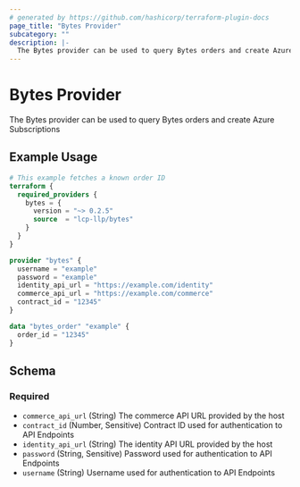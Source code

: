 ```yaml
---
# generated by https://github.com/hashicorp/terraform-plugin-docs
page_title: "Bytes Provider"
subcategory: ""
description: |-
  The Bytes provider can be used to query Bytes orders and create Azure Subscriptions
---
```


# Bytes Provider

The Bytes provider can be used to query Bytes orders and create Azure Subscriptions

## Example Usage

```terraform
# This example fetches a known order ID
terraform {
  required_providers {
    bytes = {
      version = "~> 0.2.5"
      source  = "lcp-llp/bytes"
    }
  }
}

provider "bytes" {
  username = "example"
  password = "example"
  identity_api_url = "https://example.com/identity"
  commerce_api_url = "https://example.com/commerce"
  contract_id = "12345"
}

data "bytes_order" "example" {
  order_id = "12345"
}
```

<!-- schema generated by tfplugindocs -->
## Schema

### Required

- `commerce_api_url` (String) The commerce API URL provided by the host
- `contract_id` (Number, Sensitive) Contract ID used for authentication to API Endpoints
- `identity_api_url` (String) The identity API URL provided by the host
- `password` (String, Sensitive) Password used for authentication to API Endpoints
- `username` (String) Username used for authentication to API Endpoints
